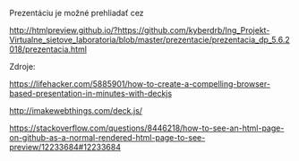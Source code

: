 Prezentáciu je možné prehliadať cez

  http://htmlpreview.github.io/?https://github.com/kyberdrb/Ing_Projekt-Virtualne_sietove_laboratoria/blob/master/prezentacie/prezentacia_dp_5.6.2018/prezentacia.html

Zdroje:

  https://lifehacker.com/5885901/how-to-create-a-compelling-browser-based-presentation-in-minutes-with-deckjs

  http://imakewebthings.com/deck.js/

  https://stackoverflow.com/questions/8446218/how-to-see-an-html-page-on-github-as-a-normal-rendered-html-page-to-see-preview/12233684#12233684